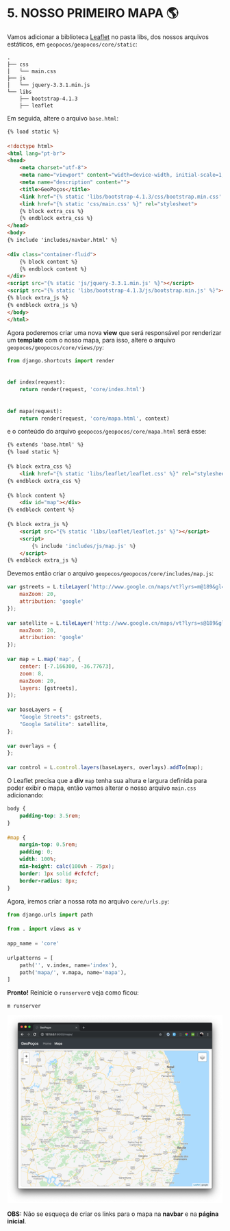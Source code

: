 # 5. NOSSO PRIMEIRO MAPA 🌎

Vamos adicionar a biblioteca [Leaflet](https://leafletjs.com/) no pasta libs, dos nossos arquivos estáticos, em `geopocos/geopocos/core/static`: 
```
.
├── css
│   └── main.css
├── js
│   └── jquery-3.3.1.min.js
└── libs
    ├── bootstrap-4.1.3
    ├── leaflet
```

Em seguida, altere o arquivo `base.html`:

```html
{% load static %}

<!doctype html>
<html lang="pt-br">
<head>
    <meta charset="utf-8">
    <meta name="viewport" content="width=device-width, initial-scale=1, shrink-to-fit=no">
    <meta name="description" content="">
    <title>GeoPoços</title>
    <link href="{% static 'libs/bootstrap-4.1.3/css/bootstrap.min.css' %}" rel="stylesheet">
    <link href="{% static 'css/main.css' %}" rel="stylesheet">
    {% block extra_css %}
    {% endblock extra_css %}
</head>
<body>
{% include 'includes/navbar.html' %}

<div class="container-fluid">
    {% block content %}
    {% endblock content %}
</div>
<script src="{% static 'js/jquery-3.3.1.min.js' %}"></script>
<script src="{% static 'libs/bootstrap-4.1.3/js/bootstrap.min.js' %}"></script>
{% block extra_js %}
{% endblock extra_js %}
</body>
</html>
```

Agora poderemos criar uma nova **view** que será responsável por renderizar um **template** com o nosso mapa, para isso, altere o arquivo `geopocos/geopocos/core/views/py`:

```python
from django.shortcuts import render


def index(request):
    return render(request, 'core/index.html')


def mapa(request):
    return render(request, 'core/mapa.html', context)
```

e o conteúdo do arquivo `geopocos/geopocos/core/mapa.html` será esse:

```html
{% extends 'base.html' %}
{% load static %}

{% block extra_css %}
    <link href="{% static 'libs/leaflet/leaflet.css' %}" rel="stylesheet">
{% endblock extra_css %}

{% block content %}
    <div id="map"></div>
{% endblock content %}

{% block extra_js %}
    <script src="{% static 'libs/leaflet/leaflet.js' %}"></script>
    <script>
        {% include 'includes/js/map.js' %}
    </script>
{% endblock extra_js %}
```

Devemos então criar o arquivo `geopocos/geopocos/core/includes/map.js`:

```javascript
var gstreets = L.tileLayer('http://www.google.cn/maps/vt?lyrs=m@189&gl=cn&x={x}&y={y}&z={z}', {
    maxZoom: 20,
    attribution: 'google'
});

var satellite = L.tileLayer('http://www.google.cn/maps/vt?lyrs=s@189&gl=cn&x={x}&y={y}&z={z}', {
    maxZoom: 20,
    attribution: 'google'
});

var map = L.map('map', {
    center: [-7.166300, -36.77673],
    zoom: 8,
    maxZoom: 20,
    layers: [gstreets],
});

var baseLayers = {
    "Google Streets": gstreets,
    "Google Satélite": satellite,
};

var overlays = {
};

var control = L.control.layers(baseLayers, overlays).addTo(map); 
```

O Leaflet precisa que a **div** `map` tenha sua altura e largura definida para poder exibir o mapa, então vamos alterar o nosso arquivo `main.css` adicionando:

```css
body {
    padding-top: 3.5rem;
}

#map {
    margin-top: 0.5rem;
    padding: 0;
    width: 100%;
    min-height: calc(100vh - 75px);
    border: 1px solid #cfcfcf;
    border-radius: 8px;
}
```

Agora, iremos criar a nossa rota no arquivo `core/urls.py`:

```python
from django.urls import path

from . import views as v

app_name = 'core'

urlpatterns = [
    path('', v.index, name='index'),
    path('mapa/', v.mapa, name='mapa'),
]
```

**Pronto!** Reinicie o `runserver`e veja como ficou: 

```bash
m runserver
```

![](.pastes/2019-10-06-21-57-58.png)

**OBS:** Não se esqueça de criar os links para o mapa na **navbar** e na **página inicial**. 